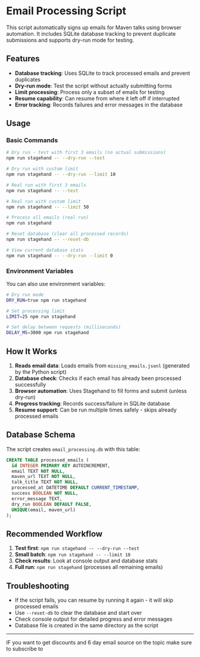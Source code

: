 # Email Processing Script

This script automatically signs up emails for Maven talks using browser automation. It includes SQLite database tracking to prevent duplicate submissions and supports dry-run mode for testing.

## Features

- **Database tracking**: Uses SQLite to track processed emails and prevent duplicates
- **Dry-run mode**: Test the script without actually submitting forms
- **Limit processing**: Process only a subset of emails for testing
- **Resume capability**: Can resume from where it left off if interrupted
- **Error tracking**: Records failures and error messages in the database

## Usage

### Basic Commands

```bash
# Dry run - test with first 3 emails (no actual submissions)
npm run stagehand -- --dry-run --test

# Dry run with custom limit
npm run stagehand -- --dry-run --limit 10

# Real run with first 3 emails
npm run stagehand -- --test

# Real run with custom limit
npm run stagehand -- --limit 50

# Process all emails (real run)
npm run stagehand

# Reset database (clear all processed records)
npm run stagehand -- --reset-db

# View current database stats
npm run stagehand -- --dry-run --limit 0
```

### Environment Variables

You can also use environment variables:

```bash
# Dry run mode
DRY_RUN=true npm run stagehand

# Set processing limit
LIMIT=25 npm run stagehand

# Set delay between requests (milliseconds)
DELAY_MS=3000 npm run stagehand
```

## How It Works

1. **Reads email data**: Loads emails from `missing_emails.jsonl` (generated by the Python script)
2. **Database check**: Checks if each email has already been processed successfully
3. **Browser automation**: Uses Stagehand to fill forms and submit (unless dry-run)
4. **Progress tracking**: Records success/failure in SQLite database
5. **Resume support**: Can be run multiple times safely - skips already processed emails

## Database Schema

The script creates `email_processing.db` with this table:

```sql
CREATE TABLE processed_emails (
  id INTEGER PRIMARY KEY AUTOINCREMENT,
  email TEXT NOT NULL,
  maven_url TEXT NOT NULL,
  talk_title TEXT NOT NULL,
  processed_at DATETIME DEFAULT CURRENT_TIMESTAMP,
  success BOOLEAN NOT NULL,
  error_message TEXT,
  dry_run BOOLEAN DEFAULT FALSE,
  UNIQUE(email, maven_url)
);
```

## Recommended Workflow

1. **Test first**: `npm run stagehand -- --dry-run --test`
2. **Small batch**: `npm run stagehand -- --limit 10`
3. **Check results**: Look at console output and database stats
4. **Full run**: `npm run stagehand` (processes all remaining emails)

## Troubleshooting

- If the script fails, you can resume by running it again - it will skip processed emails
- Use `--reset-db` to clear the database and start over
- Check console output for detailed progress and error messages
- Database file is created in the same directory as the script 
---

IF you want to get discounts and 6 day email source on the topic make sure to subscribe to

<script async data-uid="010fd9b52b" src="https://fivesixseven.kit.com/010fd9b52b/index.js"></script>
